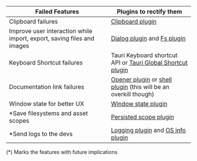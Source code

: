 | Failed Features   | Plugins to rectify them |
|-----------------|--------------------------|
| Clipboard failures | [Clipboard plugin](https://v2.tauri.app/plugin/clipboard/) |
|Improve user interaction while import, export, saving files and images | [Dialog plugin](https://v2.tauri.app/plugin/dialog/) and [Fs plugin](https://v2.tauri.app/plugin/file-system/) |
|Keyboard Shortcut failures | Tauri Keyboard shortcut API or [Tauri Global Shortcut plugin](https://v2.tauri.app/plugin/global-shortcut/)
|Documentation link failures | [Opener plugin](https://v2.tauri.app/plugin/persisted-scope/) or [shell plugin](https://v2.tauri.app/plugin/shell/) (this will be an overkill though)
|Window state for better UX | [Window state plugin](https://v2.tauri.app/plugin/window-state/) 
|*Save filesystems and asset scopes | [Persisted scope plugin](https://v2.tauri.app/plugin/persisted-scope/)
|*Send logs to the devs | [Logging plugin](https://v2.tauri.app/plugin/logging/) and  [OS info plugin](https://v2.tauri.app/plugin/os-info/)

(*) Marks the features with future implications
